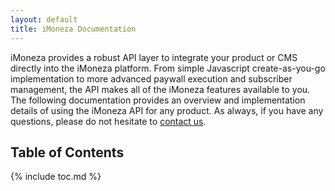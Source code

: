 ```yaml
---
layout: default
title: iMoneza Documentation
---
```

iMoneza provides a robust API layer to integrate your product or CMS directly into the iMoneza platform.  From simple Javascript
create-as-you-go implementation to more advanced paywall execution and subscriber management, the API makes all of the iMoneza
features available to you.  The following documentation provides an overview and implementation details of using the iMoneza 
API for any product.  As always, if you have any questions, please do not hesitate to [contact us](https://imoneza.com/contact-us).

## Table of Contents
{% include toc.md %}